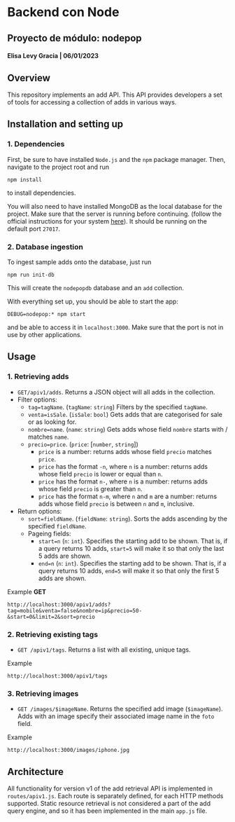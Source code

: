 # Backend con Node
## Proyecto de módulo: nodepop
#### Elisa Levy Gracia | 06/01/2023  

## Overview

This repository implements an add API. This API provides developers a set of tools for accessing a collection of adds in various ways.

## Installation and setting up

### 1. Dependencies

First, be sure to have installed `Node.js` and the `npm` package manager. Then, navigate to the project root and run

```
npm install 
```

to install dependencies.

You will also need to have installed MongoDB as the local database for the project. Make sure that the server is running before continuing. (follow the official instructions for your system [here](https://www.mongodb.com/docs/manual/installation/#:~:text=of%20MongoDB%20instead.-,MongoDB%20Installation%20Tutorials,-MongoDB%20installation%20tutorials)). It should be running on the default port `27017`. 

### 2. Database ingestion

To ingest sample adds onto the database, just run

```
npm run init-db
```

This will create the `nodepopdb` database and an `add` collection.

With everything set up, you should be able to start the app:

```
DEBUG=nodepop:* npm start 
```

and be able to access it in `localhost:3000`. Make sure that the port is not in use by other applications.

## Usage

### 1. Retrieving adds

- `GET/apiv1/adds`. Returns a JSON object will all adds in the collection.
- Filter options:
    - `tag=tagName`. (`tagName`: `string`) Filters by the specified `tagName`.
    - `venta=isSale`. (`isSale`: `bool`) Gets adds that are categorised for sale or as looking for.
    - `nombre=name`. (`name`: `string`) Gets adds whose field `nombre` starts with / matches `name`.
    - `precio=price`. (`price`: [`number`, `string`]) 
        - `price` is a number: returns adds whose field `precio` matches `price`.
        - `price` has the format `-n`, where `n` is a number: returns adds whose field `precio` is lower or equal than `n`. 
        - `price` has the format `n-`, where `n` is a number: returns adds whose field `precio` is greater than `n`.
        - `price` has the format `n-m`, where `n` and `m` are a number: returns adds whose field `precio` is between `n` and `m`, inclusive.
- Return options:
    - `sort=fieldName`. (`fieldName`: `string`). Sorts the adds ascending by the specified `fieldName`.
    - Pageing fields:
        - `start=n` (`n`: `int`). Specifies the starting add to be shown. That is, if a query returns 10 adds, `start=5` will make it so that only the last 5 adds are shown.
        - `end=n` (`n`: `int`). Specifies the starting add to be shown. That is, if a query returns 10 adds, `end=5` will make it so that only the first 5 adds are shown.

Example **GET**

```
http://localhost:3000/apiv1/adds?tag=mobile&venta=false&nombre=ip&precio=50-&start=0&limit=2&sort=precio
```

### 2. Retrieving existing tags

- `GET /apiv1/tags`. Returns a list with all existing, unique tags.

Example

```
http://localhost:3000/apiv1/tags
```

### 3. Retrieving images

- `GET /images/$imageName`. Returns the specified add image (`$imageName`). Adds with an image specify their associated image name in the `foto` field.

Example

```
http://localhost:3000/images/iphone.jpg
```

## Architecture

All functionality for version v1 of the add retrieval API is implemented in `routes/apiv1.js`. Each route is separately defined, for each HTTP methods supported. 
Static resource retrieval is not considered a part of the add query engine, and so it has been implemented in the main `app.js` file. 


